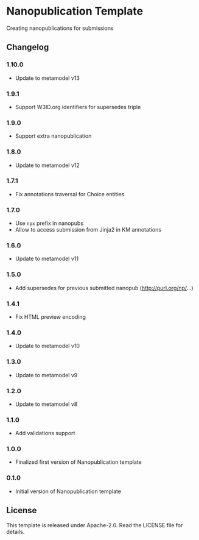 # Nanopublication Template

Creating nanopublications for submissions

## Changelog

### 1.10.0

- Update to metamodel v13

### 1.9.1

- Support W3ID.org identifiers for supersedes triple

### 1.9.0

- Support extra nanopublication

### 1.8.0

- Update to metamodel v12

### 1.7.1

- Fix annotations traversal for Choice entities

### 1.7.0

- Use `npx` prefix in nanopubs
- Allow to access submission from Jinja2 in KM annotations

### 1.6.0

- Update to metamodel v11

### 1.5.0

- Add supersedes for previous submitted nanopub (http://purl.org/np/...)

### 1.4.1

- Fix HTML preview encoding

### 1.4.0

- Update to metamodel v10

### 1.3.0

- Update to metamodel v9

### 1.2.0

- Update to metamodel v8

### 1.1.0

- Add validations support

### 1.0.0

- Finalized first version of Nanopublication template

### 0.1.0

- Initial version of Nanopublication template

## License

This template is released under Apache-2.0. Read the LICENSE file for details.
